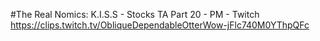 #The Real Nomics: K.I.S.S - Stocks TA Part 20 - PM - Twitch
https://clips.twitch.tv/ObliqueDependableOtterWow-jFlc740M0YThpQFc
